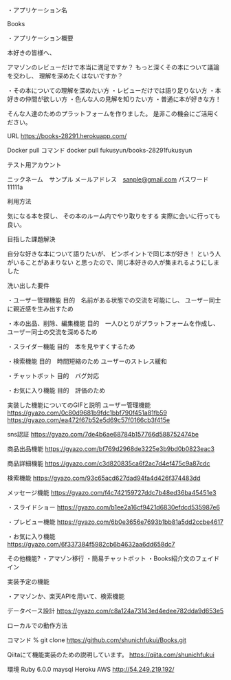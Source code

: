 ・アプリケーション名	

 Books

・アプリケーション概要  

本好きの皆様へ、

アマゾンのレビューだけで本当に満足ですか？
もっと深くその本について議論を交わし、
理解を深めたくはないですか？

・その本についての理解を深めたい方
・レビューだけでは語り足りない方
・本好きの仲間が欲しい方
・色んな人の見解を知りたい方
・普通に本が好きな方！

そんな人達のためのプラットフォームを作りました。
是非この機会にご活用ください。


URL https://books-28291.herokuapp.com/

Docker pull  コマンド
docker pull fukusyun/books-28291fukusyun

テスト用アカウント

ニックネーム　サンプル
メールアドレス　sanple@gmail.com
パスワード 11111a


利用方法

気になる本を探し、
その本のルーム内でやり取りをする
実際に会いに行っても良い。


目指した課題解決

自分な好きな本について語りたいが、
ピンポイントで同じ本が好き！
という人がいることがあまりない
と思ったので、同じ本好きの人が集まれるようにしました


洗い出した要件

・ユーザー管理機能
目的　名前がある状態での交流を可能にし、
ユーザー同士に親近感を生み出すため

・本の出品、削除、編集機能
目的　一人ひとりがプラットフォームを作成し、
ユーザー同士の交流を深めるため

・スライダー機能
目的　本を見やすくするため

・検索機能
目的　時間短縮のため
ユーザーのストレス緩和

・チャットボット
目的　バグ対応

・お気に入り機能
目的　評価のため


実装した機能についてのGIFと説明
ユーザー管理機能
https://gyazo.com/0c80d9681b9fdc1bbf790f451a81fb59
https://gyazo.com/ea472f67b52e5d69c57f0166cb3f415e

sns認証
https://gyazo.com/7de4b6ae68784b157766d588752474be

商品出品機能
https://gyazo.com/bf769d2968de3225e3b9bd0b0823eac3


商品詳細機能
https://gyazo.com/c3d820835ca6f2ac7d4ef475c9a87cdc

検索機能
https://gyazo.com/93c65acd627dad94fa4d426f374483dd

メッセージ機能
https://gyazo.com/f4c742159727ddc7b48ed36ba45451e3

・スライドショー
https://gyazo.com/b1ee2a16cf9421d6830efdcd535987e6

・プレビュー機能
https://gyazo.com/6b0e3656e7693b1bb81a5dd2ccbe4617

・お気に入り機能
https://gyazo.com/6f337384f5982cb6b4632aa6dd658dc7


その他機能?
・アマゾン移行
・簡易チャットボット
・Books紹介文のフェイドイン

実装予定の機能

・アマゾンか、楽天APIを用いて、検索機能




データベース設計
https://gyazo.com/c8a124a73143ed4edee782dda9d653e5


ローカルでの動作方法

コマンド
% git clone https://github.com/shunichfukui/Books.git


Qiitaにて機能実装のための説明しています。
https://qiita.com/shunichfukui


環境
Ruby  6.0.0
maysql
Heroku
AWS
http://54.249.219.192/